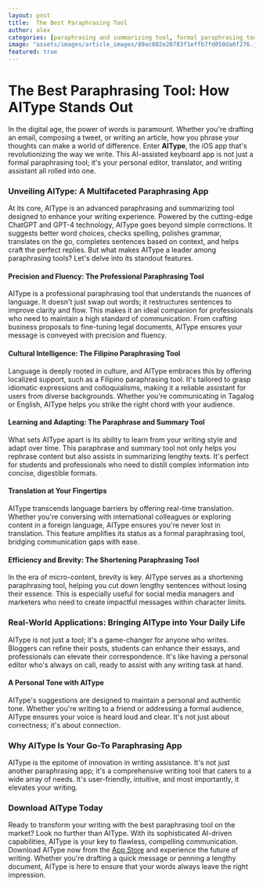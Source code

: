 ```yaml
---
layout: post
title:  The Best Paraphrasing Tool
author: alex
categories: [paraphrasing and summarizing tool, formal paraphrasing tool, filipino paraphrasing tool, paraphrasing app, paraphrase and summary tool, professional paraphrasing tool, shortening paraphrasing tool]
image: "assets/images/article_images/89ac082e20783f1effb7fd050da6f276.jpg"
featured: true
---
```


# The Best Paraphrasing Tool: How AIType Stands Out

In the digital age, the power of words is paramount. Whether you're drafting an email, composing a tweet, or writing an article, how you phrase your thoughts can make a world of difference. Enter **AIType**, the iOS app that's revolutionizing the way we write. This AI-assisted keyboard app is not just a formal paraphrasing tool; it's your personal editor, translator, and writing assistant all rolled into one.

### Unveiling AIType: A Multifaceted Paraphrasing App

At its core, AIType is an advanced paraphrasing and summarizing tool designed to enhance your writing experience. Powered by the cutting-edge ChatGPT and GPT-4 technology, AIType goes beyond simple corrections. It suggests better word choices, checks spelling, polishes grammar, translates on the go, completes sentences based on context, and helps craft the perfect replies. But what makes AIType a leader among paraphrasing tools? Let's delve into its standout features.

#### Precision and Fluency: The Professional Paraphrasing Tool

AIType is a professional paraphrasing tool that understands the nuances of language. It doesn't just swap out words; it restructures sentences to improve clarity and flow. This makes it an ideal companion for professionals who need to maintain a high standard of communication. From crafting business proposals to fine-tuning legal documents, AIType ensures your message is conveyed with precision and fluency.

#### Cultural Intelligence: The Filipino Paraphrasing Tool

Language is deeply rooted in culture, and AIType embraces this by offering localized support, such as a Filipino paraphrasing tool. It's tailored to grasp idiomatic expressions and colloquialisms, making it a reliable assistant for users from diverse backgrounds. Whether you're communicating in Tagalog or English, AIType helps you strike the right chord with your audience.

#### Learning and Adapting: The Paraphrase and Summary Tool

What sets AIType apart is its ability to learn from your writing style and adapt over time. This paraphrase and summary tool not only helps you rephrase content but also assists in summarizing lengthy texts. It's perfect for students and professionals who need to distill complex information into concise, digestible formats.

#### Translation at Your Fingertips

AIType transcends language barriers by offering real-time translation. Whether you're conversing with international colleagues or exploring content in a foreign language, AIType ensures you're never lost in translation. This feature amplifies its status as a formal paraphrasing tool, bridging communication gaps with ease.

#### Efficiency and Brevity: The Shortening Paraphrasing Tool

In the era of micro-content, brevity is key. AIType serves as a shortening paraphrasing tool, helping you cut down lengthy sentences without losing their essence. This is especially useful for social media managers and marketers who need to create impactful messages within character limits.

### Real-World Applications: Bringing AIType into Your Daily Life

AIType is not just a tool; it's a game-changer for anyone who writes. Bloggers can refine their posts, students can enhance their essays, and professionals can elevate their correspondence. It's like having a personal editor who's always on call, ready to assist with any writing task at hand.

#### A Personal Tone with AIType

AIType's suggestions are designed to maintain a personal and authentic tone. Whether you're writing to a friend or addressing a formal audience, AIType ensures your voice is heard loud and clear. It's not just about correctness; it's about connection.

### Why AIType Is Your Go-To Paraphrasing App

AIType is the epitome of innovation in writing assistance. It's not just another paraphrasing app; it's a comprehensive writing tool that caters to a wide array of needs. It's user-friendly, intuitive, and most importantly, it elevates your writing.

### Download AIType Today

Ready to transform your writing with the best paraphrasing tool on the market? Look no further than AIType. With its sophisticated AI-driven capabilities, AIType is your key to flawless, compelling communication. Download AIType now from the [App Store](https://apps.apple.com/us/app/aitype-grammar-check-keyboard/id6469163944) and experience the future of writing. Whether you're drafting a quick message or penning a lengthy document, AIType is here to ensure that your words always leave the right impression.